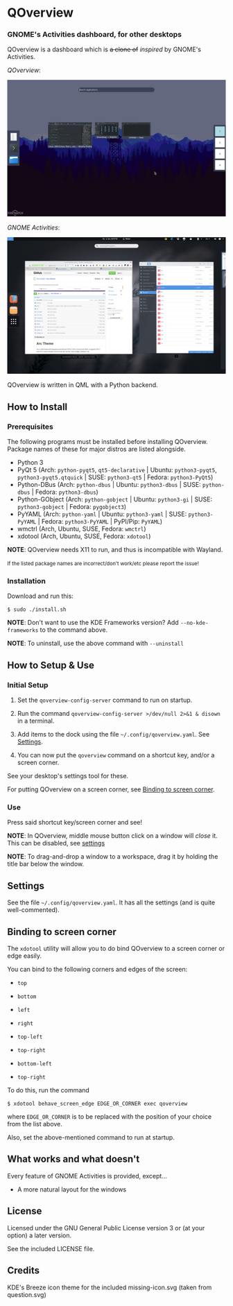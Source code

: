 # QOverview
### GNOME's Activities dashboard, for other desktops

QOverview is a dashboard which is ~~a clone of~~ *inspired* by GNOME's Activities.

*QOverview*:

![qoverview](img/qoverview-scrot.png)

*GNOME Activities*:

![GNOME Activities](img/gnome-scrot.png)

QOverview is written in QML with a Python backend.

## How to Install

### Prerequisites

The following programs must be installed before installing QOverview. Package names of these for major distros are listed alongside.

- Python 3
- PyQt 5 (Arch: `python-pyqt5`, `qt5-declarative` | Ubuntu: `python3-pyqt5`, `python3-pyqt5.qtquick` | SUSE: `python3-qt5` | Fedora: `python3-PyQt5`)
- Python-DBus (Arch: `python-dbus` | Ubuntu: `python3-dbus` | SUSE: `python-dbus` | Fedora: `python3-dbus`)
- Python-GObject (Arch: `python-gobject` | Ubuntu: `python3-gi` | SUSE: `python3-gobject` | Fedora: `pygobject3`)
- PyYAML (Arch: `python-yaml` | Ubuntu: `python3-yaml` | SUSE: `python3-PyYAML` | Fedora: `python3-PyYAML` | PyPI/Pip: `PyYAML`)
- wmctrl (Arch, Ubuntu, SUSE, Fedora: `wmctrl`)
- xdotool (Arch, Ubuntu, SUSE, Fedora: `xdotool`)

**NOTE**: QOverview needs X11 to run, and thus is incompatible with Wayland.

<small>If the listed package names are incorrect/don't work/etc please report the issue!</small>

### Installation

Download and run this:

    $ sudo ./install.sh

**NOTE**: Don't want to use the KDE Frameworks version? Add `--no-kde-frameworks` to the command above.

**NOTE**: To uninstall, use the above command with `--uninstall`

## How to Setup & Use

### Initial Setup

1. Set the `qoverview-config-server` command to run on startup.

2. Run the command `qoverview-config-server >/dev/null 2>&1 & disown` in a terminal.

3. Add items to the dock using the file `~/.config/qoverview.yaml`. See [Settings](#settings).

4. You can now put the `qoverview` command on a shortcut key, and/or a screen corner.

See your desktop's settings tool for these.

For putting QOverview on a screen corner, see [Binding to screen corner](#binding-to-screen-corner).

### Use

Press said shortcut key/screen corner and see!


**NOTE**: In QOverview, middle mouse button click on a window will *close* it. This can be disabled, see [settings](#settings)

**NOTE**: To drag-and-drop a window to a workspace, drag it by holding the title bar below the window.

## Settings

See the file `~/.config/qoverview.yaml`. It has all the settings (and is quite well-commented).

## Binding to screen corner

The `xdotool` utility will allow you to do bind QOverview to a screen corner or edge easily.

You can bind to the following corners and edges of the screen:

- `top`
- `bottom`
- `left`
- `right`

- `top-left`
- `top-right`
- `bottom-left`
- `top-right`

To do this, run the command

    $ xdotool behave_screen_edge EDGE_OR_CORNER exec qoverview

where `EDGE_OR_CORNER` is to be replaced with the position of your choice from the list above.

Also, set the above-mentioned command to run at startup.

## What works and what doesn't

Every feature of GNOME Activities is provided, except…

- A more natural layout for the windows

## License

Licensed under the GNU General Public License version 3 or (at your option) a later version.

See the included LICENSE file.

## Credits

KDE's Breeze icon theme for the included missing-icon.svg (taken from question.svg)
